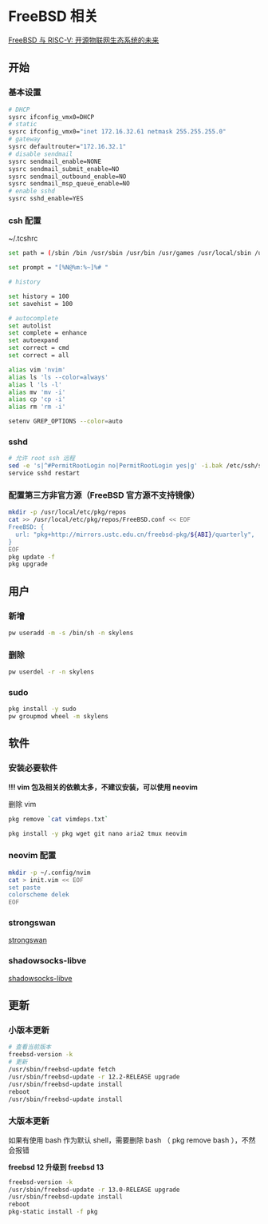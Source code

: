 # FreeBSD 相关

[FreeBSD 与 RISC-V: 开源物联网生态系统的未来](https://feng.si/posts/2019/06/freebsd-and-risc-v-the-future-of-open-source-iot-ecosystem/)

## 开始

### 基本设置

```sh
# DHCP
sysrc ifconfig_vmx0=DHCP
# static
sysrc ifconfig_vmx0="inet 172.16.32.61 netmask 255.255.255.0"
# gateway
sysrc defaultrouter="172.16.32.1"
# disable sendmail
sysrc sendmail_enable=NONE
sysrc sendmail_submit_enable=NO
sysrc sendmail_outbound_enable=NO
sysrc sendmail_msp_queue_enable=NO
# enable sshd
sysrc sshd_enable=YES
```

### csh 配置

~/.tcshrc

```sh
set path = (/sbin /bin /usr/sbin /usr/bin /usr/games /usr/local/sbin /usr/local/bin $HOME/bin $HOME/work /usr/local/go/bin)

set prompt = "[%N@%m:%~]%# "

# history

set history = 100
set savehist = 100

# autocomplete
set autolist
set complete = enhance
set autoexpand
set correct = cmd
set correct = all

alias vim 'nvim'
alias ls 'ls --color=always'
alias l 'ls -l'
alias mv 'mv -i'
alias cp 'cp -i'
alias rm 'rm -i'

setenv GREP_OPTIONS --color=auto
```

### sshd

```sh
# 允许 root ssh 远程
sed -e 's|^#PermitRootLogin no|PermitRootLogin yes|g' -i.bak /etc/ssh/sshd_config
service sshd restart
```

### 配置第三方非官方源（FreeBSD 官方源不支持镜像）

```sh
mkdir -p /usr/local/etc/pkg/repos
cat >> /usr/local/etc/pkg/repos/FreeBSD.conf << EOF
FreeBSD: {
  url: "pkg+http://mirrors.ustc.edu.cn/freebsd-pkg/${ABI}/quarterly",
}
EOF
pkg update -f
pkg upgrade
```

## 用户

### 新增

```sh
pw useradd -m -s /bin/sh -n skylens
```

### 删除

```sh
pw userdel -r -n skylens
```

### sudo

```sh
pkg install -y sudo
pw groupmod wheel -m skylens
```

## 软件

### 安装必要软件

**!!! vim 包及相关的依赖太多，不建议安装，可以使用 neovim**

删除 vim

```sh
pkg remove `cat vimdeps.txt`
```

```sh
pkg install -y pkg wget git nano aria2 tmux neovim
```

### neovim 配置

```sh
mkdir -p ~/.config/nvim
cat > init.vim << EOF
set paste
colorscheme delek
EOF
```

### strongswan

[strongswan](strongswan/README.md)

### shadowsocks-libve

[shadowsocks-libve](shadowsocks-libve/README.md)

## 更新

### 小版本更新

```sh
# 查看当前版本
freebsd-version -k
# 更新
/usr/sbin/freebsd-update fetch
/usr/sbin/freebsd-update -r 12.2-RELEASE upgrade
/usr/sbin/freebsd-update install
reboot
/usr/sbin/freebsd-update install
```

### 大版本更新

如果有使用 bash 作为默认 shell，需要删除 bash （ pkg remove bash ），不然会报错

**freebsd 12 升级到 freebsd 13**

```sh
freebsd-version -k
/usr/sbin/freebsd-update -r 13.0-RELEASE upgrade
/usr/sbin/freebsd-update install
reboot
pkg-static install -f pkg
```
